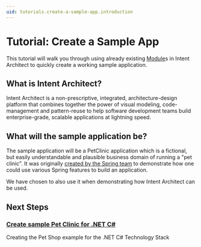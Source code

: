 ```yaml
---
uid: tutorials.create-a-sample-app.introduction
---
```

# Tutorial: Create a Sample App

This tutorial will walk you through using already existing [Module](xref:references.modules)s in Intent Architect to quickly create a working sample application.

## What is Intent Architect?

Intent Architect is a non-prescriptive, integrated, architecture-design platform that combines together the power of visual modeling, code-management and pattern-reuse to help software development teams build enterprise-grade, scalable applications at lightning speed.

## What will the sample application be?

The sample application will be a PetClinic application which is a fictional, but easily understandable and plausible business domain of running a "pet clinic". It was originally [created by the Spring team](https://projects.spring.io/spring-petclinic/) to demonstrate how one could use various Spring features to build an application.

We have chosen to also use it when demonstrating how Intent Architect can be used.

## Next Steps

### [Create sample Pet Clinic for .NET C#](xref:tutorials.create-a-sample-app.create-a-petclinic-csharp)

Creating the Pet Shop example for the .NET C# Technology Stack

